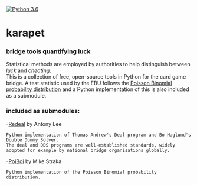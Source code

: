 [![Python 3.6](https://img.shields.io/badge/python-3.6-blue.svg)](https://www.python.org/downloads/release/python-360/)
# karapet
### bridge tools quantifying luck

Statistical methods are employed by authorities to help distinguish between *luck* and *cheating*.  <br>
This is a collection of free, open-source tools in Python for the card game bridge.  A test statistic used by
the EBU follows the [Poisson Binomial probability distribution](https://en.wikipedia.org/wiki/Poisson_binomial_distribution) and a Python
implementation of this is also included as a submodule.

### included as submodules:
-[Redeal](https://github.com/anntzer/redeal) by Antony Lee <br>
    
    Python implementation of Thomas Andrew's Deal program and Bo Haglund's Double Dummy Solver.
    The deal and DDS programs are well-established standards, widely adopted for example by national bridge organisations globally.

-[PoiBoi](https://github.com/tsakim/poibin) by Mike Straka  <br>
    
    Python implementation of the Poisson Binomial probability distribution.
    






